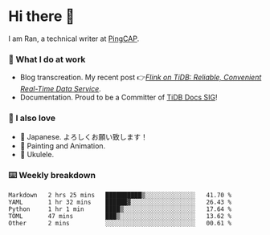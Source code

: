 # Hi there 👋

I am Ran, a technical writer at [PingCAP](https://pingcap.com/).

### 📝 What I do at work

- Blog transcreation. My recent post 👉[*Flink on TiDB: Reliable, Convenient Real-Time Data Service*](https://pingcap.com/blog/flink-on-tidb-reliable-convenient-real-time-data-service).
- Documentation. Proud to be a Committer of [TiDB Docs SIG](https://developer.tidb.io/sig/docs)!

### 🤠 I also love

- 💬 Japanese. よろしくお願い致します！ 
- 🎨 Painting and Animation. 
- 🎸 Ukulele.

### ⌨️ Weekly breakdown

<!--START_SECTION:waka-->
```text
Markdown   2 hrs 25 mins   ██████████▒░░░░░░░░░░░░░░   41.70 % 
YAML       1 hr 32 mins    ██████▓░░░░░░░░░░░░░░░░░░   26.43 % 
Python     1 hr 1 min      ████▒░░░░░░░░░░░░░░░░░░░░   17.64 % 
TOML       47 mins         ███▒░░░░░░░░░░░░░░░░░░░░░   13.62 % 
Other      2 mins          ░░░░░░░░░░░░░░░░░░░░░░░░░   00.61 % 
```
<!--END_SECTION:waka-->

